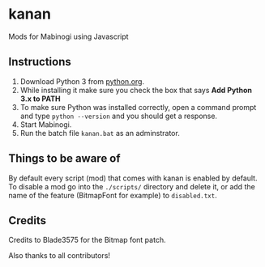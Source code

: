 # kanan
Mods for Mabinogi using Javascript

## Instructions
1. Download Python 3 from [python.org](https://www.python.org/downloads/). 
2. While installing it make sure you check the box that says **Add Python 3.x to
PATH**
3. To make sure Python was installed correctly, open a command prompt and type
`python --version` and you should get a response.
4. Start Mabinogi.
5. Run the batch file `kanan.bat` as an adminstrator.

## Things to be aware of
By default every script (mod) that comes with kanan is enabled by default. To 
disable a mod go into the `./scripts/` directory and delete it, or add the 
name of the feature (BitmapFont for example) to `disabled.txt`.

## Credits
Credits to Blade3575 for the Bitmap font patch.

Also thanks to all contributors!
